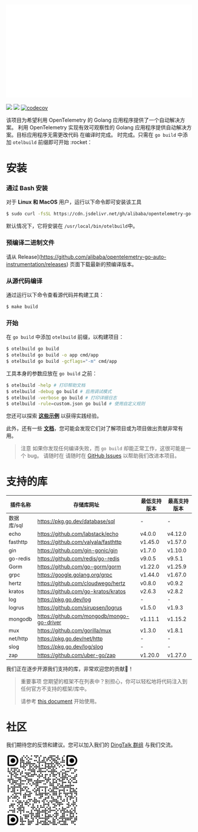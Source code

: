 ![](anim-logo.svg)

[![](https://shields.io/badge/Docs-English-blue?logo=Read%20The%20Docs)](./docs)
[![](https://shields.io/badge/Readme-中文-blue?logo=Read%20The%20Docs)](./README_CN.md)
[![codecov](https://codecov.io/gh/alibaba/opentelemetry-go-auto-instrumentation/branch/main/graph/badge.svg)](https://codecov.io/gh/alibaba/opentelemetry-go-auto-instrumentation)

该项目为希望利用 OpenTelemetry 的 Golang 应用程序提供了一个自动解决方案。
利用 OpenTelemetry 实现有效可观察性的 Golang 应用程序提供自动解决方案。目标应用程序无需更改代码
在编译时完成。
时完成。只需在 `go build` 中添加 `otelbuild` 前缀即可开始 :rocket：

# 安装

### 通过 Bash 安装
对于 **Linux 和 MacOS** 用户，运行以下命令即可安装该工具
```bash
$ sudo curl -fsSL https://cdn.jsdelivr.net/gh/alibaba/opentelemetry-go-auto-instrumentation@main/install.sh | sudo bash
```
默认情况下，它将安装在 `/usr/local/bin/otelbuild`中。

### 预编译二进制文件

请从
Release](https://github.com/alibaba/opentelemetry-go-auto-instrumentation/releases)
页面下载最新的预编译版本。

### 从源代码编译

通过运行以下命令查看源代码并构建工具：

```bash
$ make build
```

### 开始

在 `go build` 中添加 `otelbuild` 前缀，以构建项目：

```bash
$ otelbuild go build
$ otelbuild go build -o app cmd/app
$ otelbuild go build -gcflags="-m" cmd/app
```
工具本身的参数应放在 `go build` 之前：

```bash
$ otelbuild -help # 打印帮助文档
$ otelbuild -debug go build # 启用调试模式
$ otelbuild -verbose go build # 打印详细日志
$ otelbuild -rule=custom.json go build # 使用自定义规则
```

您还可以探索 [**这些示例**](./example/) 以获得实践经验。

此外，还有一些 [**文档**](./docs)，您可能会发现它们对了解项目或为项目做出贡献非常有用。

> 注意
> 如果你发现任何编译失败，而 `go build` 却能正常工作，这很可能是一个 bug。
> 请随时在
> 请随时在 [GitHub Issues](https://github.com/alibaba/opentelemetry-go-auto-instrumentation/issues)
> 以帮助我们改进本项目。

# 支持的库

| 插件名称 | 存储库网址 | 最低支持版本 | 最高支持版本
| ------------ | ------------------------------------------ | --------------------- | --------------------- |
| 数据库/sql | https://pkg.go.dev/database/sql | - | - |
| echo | https://github.com/labstack/echo | v4.0.0 | v4.12.0 | v4.12.0
| fasthttp | https://github.com/valyala/fasthttp | v1.45.0 | v1.57.0 |
| gin | https://github.com/gin-gonic/gin | v1.7.0 | v1.10.0 | v4.0.0 | v4.12.0 | fasthttp
| go-redis | https://github.com/redis/go-redis | v9.0.5 | v9.5.1 |
| Gorm | https://github.com/go-gorm/gorm | v1.22.0 | v1.25.9 |
|grpc | https://google.golang.org/grpc | v1.44.0 | v1.67.0 |
|hertz | https://github.com/cloudwego/hertz | v0.8.0 | v0.9.2 |
|kratos | https://github.com/go-kratos/kratos | v2.6.3 | v2.8.2 |
| log | https://pkg.go.dev/log | - | - |
| logrus | https://github.com/sirupsen/logrus | v1.5.0 | v1.9.3 | | mongodb
| mongodb | https://github.com/mongodb/mongo-go-driver | v1.11.1 | v1.15.2 |
| mux | https://github.com/gorilla/mux | v1.3.0 | v1.8.1 |
| net/http | https://pkg.go.dev/net/http | - | - |
| slog | https://pkg.go.dev/log/slog | - | - |
| zap | https://github.com/uber-go/zap | v1.20.0 | v1.27.0 |

我们正在逐步开源我们支持的库，非常欢迎您的贡献💖！

> 重要事项
> 您期望的框架不在列表中？别担心，你可以轻松地将代码注入到任何官方不支持的框架/库中。
>
> 请参考 [this document](./how-to-add-a-new-rule.md) 开始使用。

# 社区

我们期待您的反馈和建议。您可以加入我们的 [DingTalk 群组](https://qr.dingtalk.com/action/joingroup?code=v1,k1,GyDX5fUTYnJ0En8MrVbHBYTGUcPXJ/NdsmLODGibd0w=&_dt_no_comment=1&origin=11? )
与我们交流。

<img src="dingtalk.png" height="200">